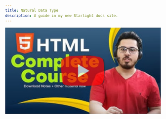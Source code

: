 ```yaml
---
title: Natural Data Type
description: A guide in my new Starlight docs site.
---
```


[![xyz](../../../assets/harry1.png)](https://youtu.be/BsDoLVMnmZs?si=HnNVBpm-EzkVLH_y)